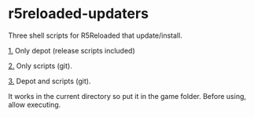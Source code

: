 # r5reloaded-updaters
Three shell scripts for R5Reloaded that update/install.

  [1.](https://github.com/begin-theadventure/r5reloaded-updaters/releases/download/r5reloaded-updaters/r5reloaded-update-depot.sh) Only depot (release scripts included)
  
  [2.](https://github.com/begin-theadventure/r5reloaded-updaters/releases/download/r5reloaded-updaters/r5reloaded-update-scripts.sh) Only scripts (git).

  [3.](https://github.com/begin-theadventure/r5reloaded-updaters/releases/download/r5reloaded-updaters/r5reloaded-update-all.sh) Depot and scripts (git).

It works in the current directory so put it in the game folder. Before using, allow executing.
